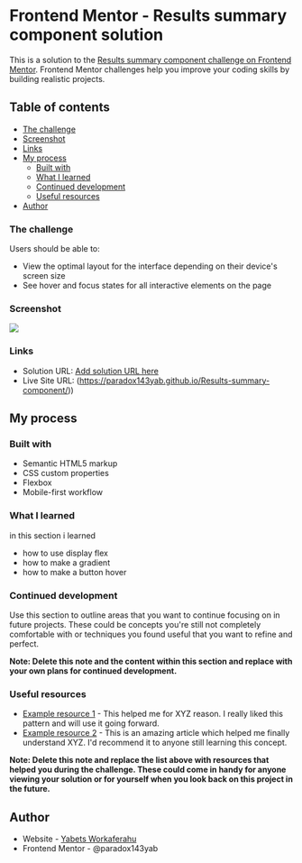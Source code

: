 # Frontend Mentor - Results summary component solution

This is a solution to the [Results summary component challenge on Frontend Mentor](https://www.frontendmentor.io/challenges/results-summary-component-CE_K6s0maV). Frontend Mentor challenges help you improve your coding skills by building realistic projects. 

## Table of contents

  - [The challenge](#the-challenge)
  - [Screenshot](#screenshot)
  - [Links](#links)
- [My process](#my-process)
  - [Built with](#built-with)
  - [What I learned](#what-i-learned)
  - [Continued development](#continued-development)
  - [Useful resources](#useful-resources)
- [Author](#author)


### The challenge

Users should be able to:

- View the optimal layout for the interface depending on their device's screen size
- See hover and focus states for all interactive elements on the page

### Screenshot

![]([./challage2.jpg](https://github.com/paradox143yab/Results-summary-component/blob/main/design/desktop-preview.jpg))

### Links

- Solution URL: [Add solution URL here](https://your-solution-url.com)
- Live Site URL: (https://paradox143yab.github.io/Results-summary-component/))

## My process

### Built with

- Semantic HTML5 markup
- CSS custom properties
- Flexbox
- Mobile-first workflow

### What I learned

in this section i learned 
- how to use display flex 
- how to make a gradient 
- how to make a button hover



### Continued development

Use this section to outline areas that you want to continue focusing on in future projects. These could be concepts you're still not completely comfortable with or techniques you found useful that you want to refine and perfect.

**Note: Delete this note and the content within this section and replace with your own plans for continued development.**

### Useful resources

- [Example resource 1](https://www.example.com) - This helped me for XYZ reason. I really liked this pattern and will use it going forward.
- [Example resource 2](https://www.example.com) - This is an amazing article which helped me finally understand XYZ. I'd recommend it to anyone still learning this concept.

**Note: Delete this note and replace the list above with resources that helped you during the challenge. These could come in handy for anyone viewing your solution or for yourself when you look back on this project in the future.**

## Author

- Website - [Yabets Workaferahu]([https://www.your-site.com](https://paradox143yab.github.io/Results-summary-component/))
- Frontend Mentor - @paradox143yab

